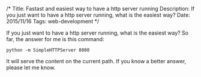 /*
Title: Fastast and easiest way to have a http server running
Description: If you just want to have a http server running, what is the easiest way?
Date: 2015/11/16
Tags: web-development
*/

If you just want to have a http server running, what is the easiest way? So far,
the answer for me is this command:

    python -m SimpleHTTPServer 8080

It will serve the content on the current path. If you know a better answer,
please let me know.
